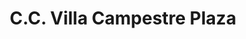 ---
title: "C.C. Villa Campestre Plaza"
url: /puerto-colombia/c-c-villa-campestre-plaza/
shop: centro comercial
---
